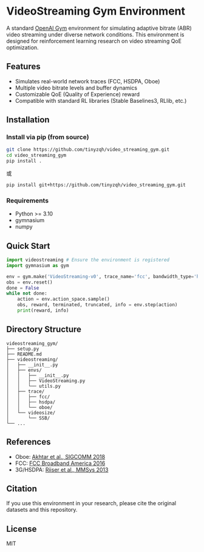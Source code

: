 # VideoStreaming Gym Environment

A standard [OpenAI Gym](https://github.com/openai/gym) environment for simulating adaptive bitrate (ABR) video streaming under diverse network conditions. This environment is designed for reinforcement learning research on video streaming QoE optimization.

## Features
- Simulates real-world network traces (FCC, HSDPA, Oboe)
- Multiple video bitrate levels and buffer dynamics
- Customizable QoE (Quality of Experience) reward
- Compatible with standard RL libraries (Stable Baselines3, RLlib, etc.)

## Installation

### Install via pip (from source)
```bash
git clone https://github.com/tinyzqh/video_streaming_gym.git
cd video_streaming_gym
pip install .
```
或
```bash
pip install git+https://github.com/tinyzqh/video_streaming_gym.git
```

### Requirements
- Python >= 3.10
- gymnasium
- numpy

## Quick Start

```python
import videostreaming # Ensure the environment is registered
import gymnasium as gym

env = gym.make('VideoStreaming-v0', trace_name='fcc', bandwidth_type='high', qoe_type='normal', seed=42)
obs = env.reset()
done = False
while not done:
    action = env.action_space.sample()
    obs, reward, terminated, truncated, info = env.step(action)
    print(reward, info)
```

## Directory Structure
```
videostreaming_gym/
├── setup.py
├── README.md
├── videostreaming/
│   ├── __init__.py
│   ├── envs/
│   │   ├── __init__.py
│   │   ├── VideoStreaming.py
│   │   └── utils.py
│   ├── trace/
│   │   ├── fcc/
│   │   ├── hsdpa/
│   │   └── oboe/
│   └── videosize/
│       └── SSB/
└── ...
```

## References
- Oboe: [Akhtar et al., SIGCOMM 2018](https://dl.acm.org/doi/10.1145/3230543.3230558)
- FCC: [FCC Broadband America 2016](https://www.fcc.gov/reports-research/reports/measuringbroadband-america/raw-data-measuring-broadband-america-2016)
- 3G/HSDPA: [Riiser et al., MMSys 2013](https://dl.acm.org/doi/abs/10.1145/2483977.2483991)

## Citation
If you use this environment in your research, please cite the original datasets and this repository.

## License
MIT